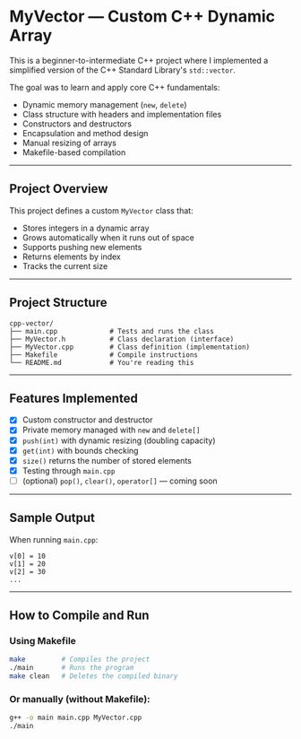 # MyVector — Custom C++ Dynamic Array

This is a beginner-to-intermediate C++ project where I implemented a simplified version of the C++ Standard Library's `std::vector`.

The goal was to learn and apply core C++ fundamentals:
- Dynamic memory management (`new`, `delete`)
- Class structure with headers and implementation files
- Constructors and destructors
- Encapsulation and method design
- Manual resizing of arrays
- Makefile-based compilation

---

## Project Overview

This project defines a custom `MyVector` class that:
- Stores integers in a dynamic array
- Grows automatically when it runs out of space
- Supports pushing new elements
- Returns elements by index
- Tracks the current size

---

## Project Structure

```
cpp-vector/
├── main.cpp             # Tests and runs the class
├── MyVector.h           # Class declaration (interface)
├── MyVector.cpp         # Class definition (implementation)
├── Makefile             # Compile instructions
└── README.md            # You're reading this
```

---

## Features Implemented

- [x] Custom constructor and destructor
- [x] Private memory managed with `new` and `delete[]`
- [x] `push(int)` with dynamic resizing (doubling capacity)
- [x] `get(int)` with bounds checking
- [x] `size()` returns the number of stored elements
- [x] Testing through `main.cpp`
- [ ] (optional) `pop()`, `clear()`, `operator[]` — coming soon

---

## Sample Output

When running `main.cpp`:

```
v[0] = 10
v[1] = 20
v[2] = 30
...
```

---

## How to Compile and Run

### Using Makefile

```bash
make         # Compiles the project
./main       # Runs the program
make clean   # Deletes the compiled binary
```

### Or manually (without Makefile):

```bash
g++ -o main main.cpp MyVector.cpp
./main
```
